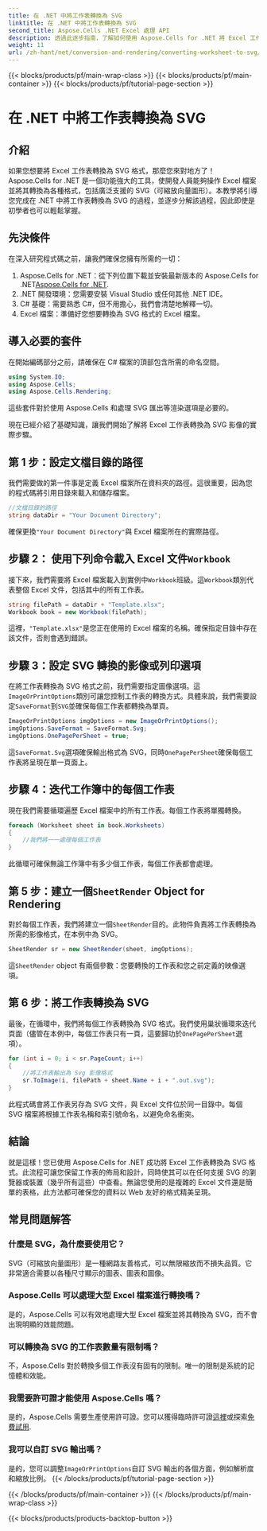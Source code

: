 ```yaml
---
title: 在 .NET 中將工作表轉換為 SVG
linktitle: 在 .NET 中將工作表轉換為 SVG
second_title: Aspose.Cells .NET Excel 處理 API
description: 透過此逐步指南，了解如何使用 Aspose.Cells for .NET 將 Excel 工作表轉換為 SVG。非常適合希望將 Excel 渲染為 SVG 的 .NET 開發人員。
weight: 11
url: /zh-hant/net/conversion-and-rendering/converting-worksheet-to-svg/
---
```


{{< blocks/products/pf/main-wrap-class >}}
{{< blocks/products/pf/main-container >}}
{{< blocks/products/pf/tutorial-page-section >}}

# 在 .NET 中將工作表轉換為 SVG

## 介紹

如果您想要將 Excel 工作表轉換為 SVG 格式，那麼您來對地方了！ Aspose.Cells for .NET 是一個功能強大的工具，使開發人員能夠操作 Excel 檔案並將其轉換為各種格式，包括廣泛支援的 SVG（可縮放向量圖形）。本教學將引導您完成在 .NET 中將工作表轉換為 SVG 的過程，並逐步分解該過程，因此即使是初學者也可以輕鬆掌握。

## 先決條件

在深入研究程式碼之前，讓我們確保您擁有所需的一切：

1.  Aspose.Cells for .NET：從下列位置下載並安裝最新版本的 Aspose.Cells for .NET[Aspose.Cells for .NET](https://releases.aspose.com/cells/net/).
2. .NET 開發環境：您需要安裝 Visual Studio 或任何其他 .NET IDE。
3. C# 基礎：需要熟悉 C#，但不用擔心，我們會清楚地解釋一切。
4. Excel 檔案：準備好您想要轉換為 SVG 格式的 Excel 檔案。

## 導入必要的套件

在開始編碼部分之前，請確保在 C# 檔案的頂部包含所需的命名空間。

```csharp
using System.IO;
using Aspose.Cells;
using Aspose.Cells.Rendering;
```

這些套件對於使用 Aspose.Cells 和處理 SVG 匯出等渲染選項是必要的。

現在已經介紹了基礎知識，讓我們開始了解將 Excel 工作表轉換為 SVG 影像的實際步驟。

## 第 1 步：設定文檔目錄的路徑

我們需要做的第一件事是定義 Excel 檔案所在資料夾的路徑。這很重要，因為您的程式碼將引用目錄來載入和儲存檔案。

```csharp
//文檔目錄的路徑
string dataDir = "Your Document Directory";
```

確保更換`"Your Document Directory"`與 Excel 檔案所在的實際路徑。

## 步驟 2： 使用下列命令載入 Excel 文件`Workbook`

接下來，我們需要將 Excel 檔案載入到實例中`Workbook`班級。這`Workbook`類別代表整個 Excel 文件，包括其中的所有工作表。

```csharp
string filePath = dataDir + "Template.xlsx";
Workbook book = new Workbook(filePath);
```

這裡，`"Template.xlsx"`是您正在使用的 Excel 檔案的名稱。確保指定目錄中存在該文件，否則會遇到錯誤。

## 步驟 3：設定 SVG 轉換的影像或列印選項

在將工作表轉換為 SVG 格式之前，我們需要指定圖像選項。這`ImageOrPrintOptions`類別可讓您控制工作表的轉換方式。具體來說，我們需要設定`SaveFormat`到`SVG`並確保每個工作表都轉換為單頁。

```csharp
ImageOrPrintOptions imgOptions = new ImageOrPrintOptions();
imgOptions.SaveFormat = SaveFormat.Svg;
imgOptions.OnePagePerSheet = true;
```

這`SaveFormat.Svg`選項確保輸出格式為 SVG，同時`OnePagePerSheet`確保每個工作表將呈現在單一頁面上。

## 步驟 4：迭代工作簿中的每個工作表

現在我們需要循環遍歷 Excel 檔案中的所有工作表。每個工作表將單獨轉換。

```csharp
foreach (Worksheet sheet in book.Worksheets)
{
    //我們將一一處理每個工作表
}
```

此循環可確保無論工作簿中有多少個工作表，每個工作表都會處理。

## 第 5 步：建立一個`SheetRender` Object for Rendering

對於每個工作表，我們將建立一個`SheetRender`目的。此物件負責將工作表轉換為所需的影像格式，在本例中為 SVG。

```csharp
SheetRender sr = new SheetRender(sheet, imgOptions);
```

這`SheetRender` object 有兩個參數：您要轉換的工作表和您之前定義的映像選項。

## 第 6 步：將工作表轉換為 SVG

最後，在循環中，我們將每個工作表轉換為 SVG 格式。我們使用巢狀循環來迭代頁面（儘管在本例中，每個工作表只有一頁，這要歸功於`OnePagePerSheet`選項）。

```csharp
for (int i = 0; i < sr.PageCount; i++)
{
    //將工作表輸出為 Svg 影像格式
    sr.ToImage(i, filePath + sheet.Name + i + ".out.svg");
}
```

此程式碼會將工作表另存為 SVG 文件，與 Excel 文件位於同一目錄中。每個 SVG 檔案將根據工作表名稱和索引號命名，以避免命名衝突。

## 結論

就是這樣！您已使用 Aspose.Cells for .NET 成功將 Excel 工作表轉換為 SVG 格式。此流程可讓您保留工作表的佈局和設計，同時使其可以在任何支援 SVG 的瀏覽器或裝置（幾乎所有這些）中查看。無論您使用的是複雜的 Excel 文件還是簡單的表格，此方法都可確保您的資料以 Web 友好的格式精美呈現。

## 常見問題解答

### 什麼是 SVG，為什麼要使用它？
SVG（可縮放向量圖形）是一種網路友善格式，可以無限縮放而不損失品質。它非常適合需要以各種尺寸顯示的圖表、圖表和圖像。

### Aspose.Cells 可以處理大型 Excel 檔案進行轉換嗎？
是的，Aspose.Cells 可以有效地處理大型 Excel 檔案並將其轉換為 SVG，而不會出現明顯的效能問題。

### 可以轉換為 SVG 的工作表數量有限制嗎？
不，Aspose.Cells 對於轉換多個工作表沒有固有的限制。唯一的限制是系統的記憶體和效能。

### 我需要許可證才能使用 Aspose.Cells 嗎？
是的，Aspose.Cells 需要生產使用許可證。您可以獲得臨時許可證[這裡](https://purchase.aspose.com/temporary-license/)或探索[免費試用](https://releases.aspose.com/).

### 我可以自訂 SVG 輸出嗎？
是的，您可以調整`ImageOrPrintOptions`自訂 SVG 輸出的各個方面，例如解析度和縮放比例。
{{< /blocks/products/pf/tutorial-page-section >}}

{{< /blocks/products/pf/main-container >}}
{{< /blocks/products/pf/main-wrap-class >}}

{{< blocks/products/products-backtop-button >}}
